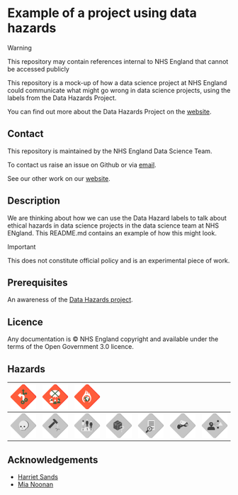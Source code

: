 # Example of a project using data hazards

> [!WARNING]
> This repository may contain references internal to NHS England that cannot be accessed publicly

This repository is a mock-up of how a data science project at NHS England could communicate what might go wrong in data science projects, using the labels from the Data Hazards Project.

You can find out more about the Data Hazards Project on the [website][1].

## Contact

This repository is maintained by the NHS England Data Science Team.

To contact us raise an issue on Github or via [email][2].

See our other work on our [website][3].

## Description

We are thinking about how we can use the Data Hazard labels to talk about ethical hazards in data science projects in the data science team at NHS ENgland. This README.md contains an example of how this might look.

> [!IMPORTANT]
> This does not constitute official policy and is an experimental piece of work.

## Prerequisites

An awareness of the [Data Hazards project][1].

## Licence

Any documentation is © NHS England copyright and available under the terms of the Open Government 3.0 licence.

## Hazards

| <img src="./images/automates-decision-making.png" alt="A red diamond shaped outline (like a warning sign) with two connected cogs that have arrows coming out of the top of them" width="200"/> | <img src="./images/lacks-community.png" alt="Hazard: Lacks Community Involvement" width="200"/> | <img src="./images/environment.png" alt="Hazard: High Environmental Cost" width="200"/> | | | | |
|:-:|:-:|:-:|:-:|:-:|:-:|:-:|
| <img src="./images/direct-harm-bw.png" alt="Hazard: May Cause Direct Harm" width="200"/> | <img src="./images/misuse-bw.png" alt="Hazard: Danger of Misuse" width="200"/> | <img src="./images/classifies-people-bw.png" alt="Hazard: Ranks or Classifies People" width="200"/> | <img src="./images/difficult-to-understand-bw.png" alt="Hazard: Difficult to Understand" width="200"/> | <img src="./images/lacks-informed-consent-bw.png" alt="Hazard: Lacks Informed Consent" width="200"/> | <img src="./images/privacy-bw.png" alt="Hazard: Risk to Privacy" width="200"/> | <img src="./images/reinforce-bias-bw.png" alt="Hazard: Reinforces Existing Bias" width="200"/> |

## Acknowledgements

* [Harriet Sands](https://github.com/harrietrs)
* [Mia Noonan](https://github.com/amelianoonan1-nhs)

[1]: https://datahazards.com/about.html
[2]: mailto@datascience.nhs.net
[3]: https://nhsengland.github.io/datascience/
